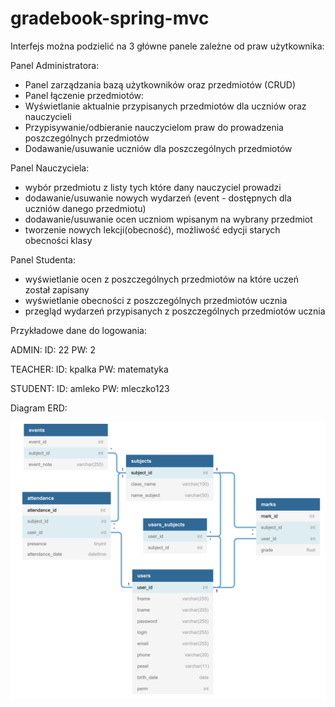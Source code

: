# gradebook-spring-mvc
Interfejs można podzielić na 3 główne panele zależne od praw użytkownika:

Panel Administratora:
- Panel zarządzania bazą użytkowników oraz przedmiotów (CRUD)
- Panel łączenie przedmiotów:
- Wyświetlanie aktualnie przypisanych przedmiotów dla uczniów oraz nauczycieli
- Przypisywanie/odbieranie nauczycielom praw do prowadzenia poszczególnych przedmiotów
- Dodawanie/usuwanie uczniów dla poszczególnych przedmiotów

Panel Nauczyciela:
- wybór przedmiotu z listy tych które dany nauczyciel prowadzi
- dodawanie/usuwanie nowych wydarzeń (event - dostępnych dla uczniów danego przedmiotu)
- dodawanie/usuwanie ocen uczniom wpisanym na wybrany przedmiot
- tworzenie nowych lekcji(obecność), możliwość edycji starych obecności klasy

Panel Studenta:
- wyświetlanie ocen z poszczególnych przedmiotów na które uczeń został zapisany
- wyświetlanie obecności z poszczególnych przedmiotów ucznia
- przegląd wydarzeń przypisanych z poszczególnych przedmiotów ucznia




Przykładowe dane do logowania:

ADMIN:
ID: 22
PW: 2

TEACHER:
ID: kpalka
PW: matematyka

STUDENT:
ID: amleko
PW: mleczko123


Diagram ERD:


<img src="gradebook-erd-diagram.png" width=700>
